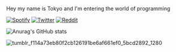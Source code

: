 Hey my name is Tokyo and I'm entering the world of programming 


[![Spotify](https://img.shields.io/badge/Spotify-1ED760?&style=for-the-badge&logo=spotify&logoColor=pink)](https://open.spotify.com/user/31zxseluxvwgggx7fzhdzrvr7bga)
[![Twitter](https://img.shields.io/badge/Twitter-1DA1F2?style=for-the-badge&logo=twitter&logoColor=pink)](https://twitter.com/Tokiorik)
[![Reddit](https://img.shields.io/badge/Reddit-FF4500?style=for-the-badge&logo=reddit&logoColor=pink)](https://www.reddit.com/settings/profile)

![Anurag's GitHub stats](https://github-readme-stats.vercel.app/api?username=tokioz_icons=true&theme=radical)

![tumblr_f114a73eb80f2cb126191be6af661ef0_5bcd2892_1280](https://user-images.githubusercontent.com/98661694/154600251-164867bd-54ae-4210-aa4f-497dc8bb5d7d.gif)
